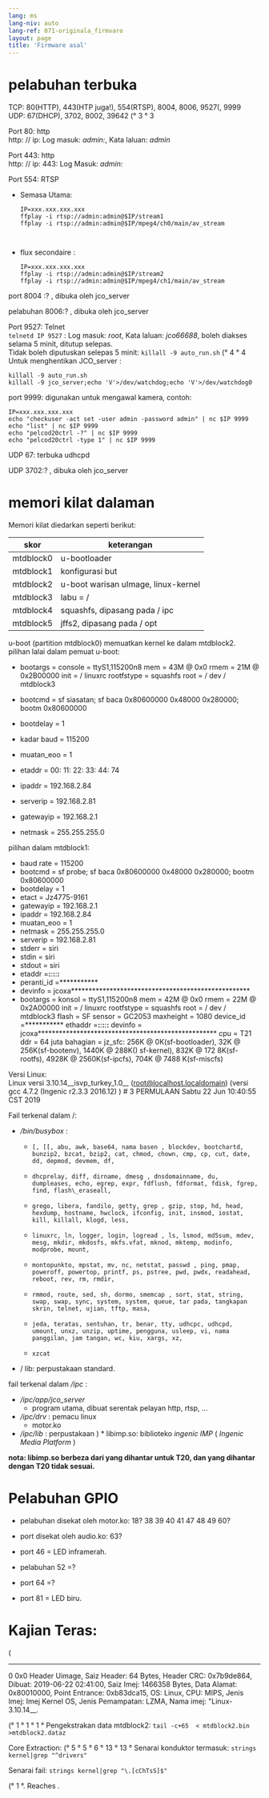 ```yaml
---
lang: ms
lang-niv: auto
lang-ref: 071-originala_firmvaro
layout: page
title: 'Firmware asal'
---
```


# pelabuhan terbuka

TCP: 80(HTTP), 443(HTP juga!), 554(RTSP), 8004, 8006, 9527(, 9999  
UDP: 67(DHCP), 3702, 8002, 39642 (° 3 ° 3

Port 80: http  
http: // ip: Log masuk: _admin:_, Kata laluan: _admin_

Port 443: http  
http: // ip: 443: Log Masuk: _admin:_

Port 554: RTSP  
* Semasa Utama: 



    ```
    IP=xxx.xxx.xxx.xxx
    ffplay -i rtsp://admin:admin@$IP/stream1
    ffplay -i rtsp://admin:admin@$IP/mpeg4/ch0/main/av_stream



    ```
* flux secondaire :



    ```
    IP=xxx.xxx.xxx.xxx
    ffplay -i rtsp://admin:admin@$IP/stream2
    ffplay -i rtsp://admin:admin@$IP/mpeg4/ch1/main/av_stream
    ````

port 8004 :? , dibuka oleh jco_server



pelabuhan 8006:? , dibuka oleh jco_server




Port 9527: Telnet  
`telnetd IP 9527` : Log masuk: _root_, Kata laluan: _jco66688_, boleh diakses selama 5 minit, ditutup selepas.  
Tidak boleh diputuskan selepas 5 minit: `killall -9 auto_run.sh`  (° 4 ° 4
Untuk menghentikan JCO_server : 
 
 

```
killall -9 auto_run.sh
killall -9 jco_server;echo 'V'>/dev/watchdog;echo 'V'>/dev/watchdog0
```

port 9999: digunakan untuk mengawal kamera, contoh:

```
IP=xxx.xxx.xxx.xxx
echo "checkuser -act set -user admin -password admin" | nc $IP 9999
echo "list" | nc $IP 9999
echo "pelcod20ctrl -?" | nc $IP 9999
echo "pelcod20ctrl -type 1" | nc $IP 9999
```

UDP 67: terbuka udhcpd

UDP 3702:? , dibuka oleh jco_server




# memori kilat dalaman
Memori kilat diedarkan seperti berikut:

skor | keterangan |
--- | --- |
mtdblock0 | u-bootloader |
mtdblock1 | konfigurasi but |
mtdblock2 | u-boot warisan uImage, linux-kernel |
mtdblock3 | labu = / |
mtdblock4 | squashfs, dipasang pada / ipc |
mtdblock5 | jffs2, dipasang pada / opt |

u-boot (partition mtdblock0) memuatkan kernel ke dalam mtdblock2.  
pilihan lalai dalam pemuat u-boot:  
* bootargs = console = ttyS1,115200n8 mem = 43M @ 0x0 rmem = 21M @ 0x2B00000 init = / linuxrc rootfstype = squashfs root = / dev / mtdblock3


* bootcmd = sf siasatan; sf baca 0x80600000 0x48000 0x280000; bootm 0x80600000


* bootdelay = 1


* kadar baud = 115200


* muatan\_eoo = 1


* etaddr = 00: 11: 22: 33: 44: 74


* ipaddr = 192.168.2.84


* serverip = 192.168.2.81


* gatewayip = 192.168.2.1


* netmask = 255.255.255.0



pilihan dalam mtdblock1:
* baud rate = 115200
* bootcmd = sf probe; sf baca 0x80600000 0x48000 0x280000; bootm 0x80600000
* bootdelay = 1
* etact = Jz4775-9161
* gatewayip = 192.168.2.1
* ipaddr = 192.168.2.84
* muatan\_eoo = 1
* netmask = 255.255.255.0
* serverip = 192.168.2.81
* stderr = siri
* stdin = siri
* stdout = siri
* etaddr =**:**:**:**:**:**
* peranti\_id =***********
* devinfo = jcoxa***************************************************
* bootargs = konsol = ttyS1,115200n8 mem = 42M @ 0x0 rmem = 22M @ 0x2A00000 init = / linuxrc rootfstype = squashfs root = / dev / mtdblock3 flash = SF sensor = GC2053 maxheight = 1080 device\_id =*********** ethaddr =**:**:**:**:**:** devinfo = jcoxa*************************************************** cpu = T21 ddr = 64 juta bahagian = jz\_sfc: 256K @ 0K(sf-bootloader), 32K @ 256K(sf-bootenv), 1440K @ 288K() sf-kernel), 832K @ 172 8K(sf-rootfs), 4928K @ 2560K(sf-ipcfs), 704K @ 7488 K(sf-miscfs)


Versi Linux:  
Linux versi 3.10.14\_\_isvp\_turkey\_1.0\_\_ (root@localhost.localdomain) (versi gcc 4.7.2 (Ingenic r2.3.3 2016.12) ) # 3 PERMULAAN Sabtu 22 Jun 10:40:55 CST 2019


Fail terkenal dalam /:
* _/bin/busybox_ : 
  *     [, [[, abu, awk, base64, nama basen , blockdev, bootchartd, bunzip2, bzcat, bzip2, cat, chmod, chown, cmp, cp, cut, date, dd, depmod, devmem, df,
  *     dhcprelay, diff, dirname, dmesg , dnsdomainname, du, dumpleases, echo, egrep, expr, fdflush, fdformat, fdisk, fgrep, find, flash\_eraseall,
  *     grego, libera, fandilo, getty, grep , gzip, stop, hd, head, hexdump, hostname, hwclock, ifconfig, init, insmod, iostat, kill, killall, klogd, less,
  *     linuxrc, ln, logger, login, logread , ls, lsmod, md5sum, mdev, mesg, mkdir, mkdosfs, mkfs.vfat, mknod, mktemp, modinfo, modprobe, mount,
  *     montopunkto, mpstat, mv, nc, netstat, passwd , ping, pmap, poweroff, powertop, printf, ps, pstree, pwd, pwdx, readahead, reboot, rev, rm, rmdir,
  *     rmmod, route, sed, sh, dormo, smemcap , sort, stat, string, swap, swap, sync, system, system, queue, tar pada, tangkapan skrin, telnet, ujian, tftp, masa,
  *     jeda, teratas, sentuhan, tr, benar, tty, udhcpc, udhcpd, umount, unxz, unzip, uptime, pengguna, usleep, vi, nama panggilan, jam tangan, wc, kiu, xargs, xz,
  *     xzcat

* / lib: perpustakaan standard.



fail terkenal dalam _/ipc_ :
* _/ipc/app/jco\_server_
  * program utama, dibuat serentak pelayan http, rtsp, ...
* _/ipc/drv_ : pemacu linux
  * motor.ko
* _/ipc/lib_ : perpustakaan
)  * libimp.so: biblioteko _ingenic_ _IMP_ ( _Ingenic Media Platform_ )


**nota: libimp.so berbeza dari yang dihantar untuk T20, dan yang dihantar dengan T20 tidak sesuai.**

# Pelabuhan GPIO

* pelabuhan disekat oleh motor.ko: 18? 38 39 40 41 47 48 49 60?


* port disekat oleh audio.ko: 63?


* port 46 = LED inframerah.


* pelabuhan 52 =?


* port 64 =?


* port 81 = LED biru.



# Kajian Teras:
(

--------------------------------------------------------------------------------
0 0x0 Header Uimage, Saiz Header: 64 Bytes, Header CRC: 0x7b9de864, Dibuat: 2019-06-22 02:41:00, Saiz Imej: 1466358 Bytes, Data Alamat: 0x80010000, Point Entrance: 0xb83dca15, OS: Linux, CPU: MIPS, Jenis Imej: Imej Kernel OS, Jenis Pemampatan: LZMA, Nama imej: "Linux-3.10.14__.

(° 1 ° 1 ° 1 ° Pengekstrakan data mtdblock2:
    `tail -c+65  < mtdblock2.bin >mtdblock2.dataz`

Core Extraction:
(° 5 ° 5 ° 6 ° 13 ° 13 ° Senarai konduktor termasuk:    `strings kernel|grep "^drivers"`

Senarai fail:
    `strings kernel|grep "\.[cChTsS]$"`









(° 1 °. Reaches
.
